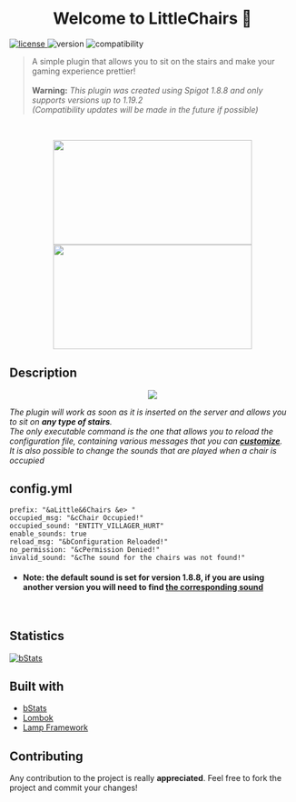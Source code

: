 <h1 align="center">Welcome to LittleChairs 👋</h1>
<p>
  <a href="https://github.com/nheatyon/LittleChairs/blob/main/LICENSE">
    <img alt="license" src="https://img.shields.io/badge/License-MIT-yellow.svg" />
  </a>
  <img alt="version" src="https://img.shields.io/badge/Version-1.0-blue.svg?cacheSeconds=2592000" />
  <img alt="compatibility" src="https://img.shields.io/badge/Compatibility-From%201.8.8%20to%201.19.2-green.svg" />
</p>

> A simple plugin that allows you to sit on the stairs and make your gaming experience prettier!<br/><br/>
> <b>Warning:</b> <i>This plugin was created using Spigot 1.8.8 and only supports versions up to 1.19.2</i><br/>
> <i>(Compatibility updates will be made in the future if possible)</i>

<br/>

<p align="center">
  <img src="https://i.imgur.com/0hIiE4B.png" width="350" height="184" hspace="20" />
  <img src="https://i.imgur.com/xPyiBzn.png" width="350" height="184" hspace="20" />
</div>

## Description
<p align="center">
  <img src="https://i.imgur.com/1NjcXFH.png" />
</p>

<i>The plugin will work as soon as it is inserted on the server and allows you to sit on <b>any type of stairs</b>.<br/>
The only executable command is the one that allows you to reload the configuration file, containing various messages that you can <b><i><u>customize</u></i></b>.<br/>
It is also possible to change the sounds that are played when a chair is occupied<br/></i>

## config.yml
```
prefix: "&aLittle&6Chairs &e> "
occupied_msg: "&cChair Occupied!"
occupied_sound: "ENTITY_VILLAGER_HURT"
enable_sounds: true
reload_msg: "&bConfiguration Reloaded!"
no_permission: "&cPermission Denied!"
invalid_sound: "&cThe sound for the chairs was not found!"
```
* <h4>Note: the default sound is set for version 1.8.8, if you are using another version you will need to find <a href="https://www.andre601.ch/Spigot-Sounds">the corresponding sound</a></h4>
<br/>

## Statistics
[![bStats](https://bstats.org/signatures/bukkit/LittleChairs.svg "bStats")](https://bstats.org/plugin/bukkit/LittleChairs/ "bStats")

## Built with

* <a href="https://bstats.org">bStats</a>
* <a href="https://projectlombok.org">Lombok</a>
* <a href="https://github.com/Revxrsal/Lamp">Lamp Framework</a>

## Contributing

Any contribution to the project is really <b>appreciated</b>. Feel free to fork the project and commit your changes!<br/>
